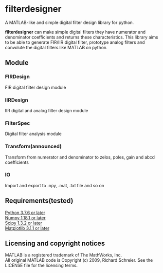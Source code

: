 # filterdesigner
A MATLAB-like and simple digital filter design library for python.  
  
**filterdesigner** can make simple digital filters they have numerator and denominator coefficients and returns these characteristics.
This library aims to be able to generate FIR/IIR digital filter, prototype analog filters and convolute the digital filters like MATLAB on python.  
  
  
## Module
### FIRDesign
  FIR digital filter design module  
  
### IIRDesign
  IIR digital and analog filter design module  
  
### FilterSpec
  Digital filter analysis module  
  
### Transform(announced)
  Transform from numerator and denominator to zelos, poles, gain and abcd coefficients  
  
### IO
  Import and export to .npy, .mat, .txt file and so on  
  
## Requirements(tested)
[Python 3.7.6 or later](https://www.python.org/)  
[Numpy 1.18.1 or later](https://numpy.org/)  
[Scipy 1.3.2 or later](https://www.scipy.org/)  
[Matplotlib 3.1.1 or later](https://matplotlib.org/)  
  
## Licensing and copyright notices  
MATLAB is a registered trademark of The MathWorks, Inc.  
All original MATLAB code is Copyright (c) 2009, Richard Schreier. See the LICENSE file for the licensing terms.  
